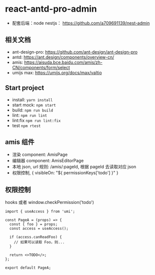 # react-antd-pro-admin

- 配套后端：node nestjs： https://github.com/a709691139/nest-admin

## 相关文档

- ant-design-pro: https://github.com/ant-design/ant-design-pro
- antd: https://ant.design/components/overview-cn/
- amis: https://aisuda.bce.baidu.com/amis/zh-CN/components/form/select
- umijs max: https://umijs.org/docs/max/valtio

## Start project

- install: `yarn install`
- start mock: `npm start`
- build: `npm run build`
- lint: `npm run lint`
- lint:fix `npm run lint:fix`
- test `npm rtest`

## amis 组件

- 渲染 component: AmisPage
- 编辑器 component: AmisEditorPage
- 本地 json, url 规则: /amis/:pageId, 根据 pageId 去读取对应 json
- 权限控制, { visibleOn: "${ permissionKeys['todo'] }" }

## 权限控制

hooks 或者 window.checkPermission('todo')

```tsx
import { useAccess } from 'umi';

const PageA = (props) => {
  const { foo } = props;
  const access = useAccess();

  if (access.canReadFoo) {
    // 如果可以读取 Foo，则...
  }

  return <>TODO</>;
};

export default PageA;
```
